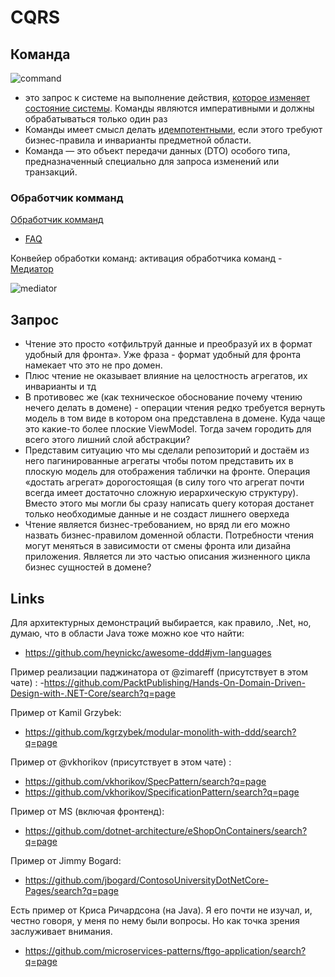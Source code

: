 # CQRS



## Команда

![command](https://docs.microsoft.com/ru-ru/dotnet/architecture/microservices/microservice-ddd-cqrs-patterns/media/microservice-application-layer-implementation-web-api/high-level-writes-side.png)

- это запрос к системе на выполнение действия, [которое изменяет состояние системы](https://docs.microsoft.com/ru-ru/dotnet/architecture/microservices/microservice-ddd-cqrs-patterns/microservice-application-layer-implementation-web-api#implement-the-command-and-command-handler-patterns). Команды являются императивными и должны обрабатываться только один раз
- Команды имеет смысл делать [идемпотентными](idempotent.md), если этого требуют бизнес-правила и инварианты предметной области.
- Команда — это объект передачи данных (DTO) особого типа, предназначенный специально для запроса изменений или транзакций.

### Обработчик комманд

[Обработчик комманд](https://docs.microsoft.com/ru-ru/dotnet/architecture/microservices/microservice-ddd-cqrs-patterns/microservice-application-layer-implementation-web-api#the-command-handler-class)
- [FAQ](https://cqrs.nu/Faq/command-handlers)

Конвейер обработки команд: активация обработчика команд - [Медиатор](https://docs.microsoft.com/ru-ru/dotnet/architecture/microservices/microservice-ddd-cqrs-patterns/microservice-application-layer-implementation-web-api#the-command-process-pipeline-how-to-trigger-a-command-handler)

![mediator](https://docs.microsoft.com/ru-ru/dotnet/architecture/microservices/microservice-ddd-cqrs-patterns/media/microservice-application-layer-implementation-web-api/mediator-cqrs-microservice.png)

## Запрос

- Чтение это просто «отфильтруй данные и преобразуй их в формат удобный для фронта». Уже фраза - формат удобный для фронта намекает что это не про домен.
- Плюс чтение не оказывает влияние на целостность агрегатов, их инварианты и тд 
- В противовес же (как техническое обоснование почему чтению нечего делать в домене) - операции чтения редко требуется вернуть модель в том виде в котором она представлена в домене. Куда чаще это какие-то более плоские ViewModel. Тогда зачем городить для всего этого лишний слой абстракции?
- Представим ситуацию что мы сделали репозиторий и достаём из него пагинированные агрегаты чтобы потом представить их в плоскую модель для отображения таблички на фронте. Операция «достать агрегат» дорогостоящая (в силу того что агрегат почти всегда имеет достаточно сложную иерархическую структуру). Вместо этого мы могли бы сразу написать query которая достанет только необходимые данные и не создаст лишнего оверхеда
- Чтение является бизнес-требованием, но вряд ли его можно назвать бизнес-правилом доменной области. Потребности чтения могут меняться в зависимости от смены фронта или дизайна приложения. Является ли это частью описания жизненного цикла бизнес сущностей в домене?

## Links

Для архитектурных демонстраций выбирается, как правило, .Net, но, думаю, что в области Java тоже можно кое что найти:
- https://github.com/heynickc/awesome-ddd#jvm-languages

Пример реализации паджинатора от @zimareff (присутствует в этом чате) :
-https://github.com/PacktPublishing/Hands-On-Domain-Driven-Design-with-.NET-Core/search?q=page

Пример от Kamil Grzybek:
- https://github.com/kgrzybek/modular-monolith-with-ddd/search?q=page

Пример от @vkhorikov (присутствует в этом чате) :
- https://github.com/vkhorikov/SpecPattern/search?q=page
- https://github.com/vkhorikov/SpecificationPattern/search?q=page

Пример от MS (включая фронтенд):
- https://github.com/dotnet-architecture/eShopOnContainers/search?q=page

Пример от Jimmy Bogard:
- https://github.com/jbogard/ContosoUniversityDotNetCore-Pages/search?q=page

Есть пример от Криса Ричардсона (на Java). Я его почти не изучал, и, честно говоря, у меня по нему были вопросы. Но как точка зрения заслуживает внимания.
- https://github.com/microservices-patterns/ftgo-application/search?q=page
